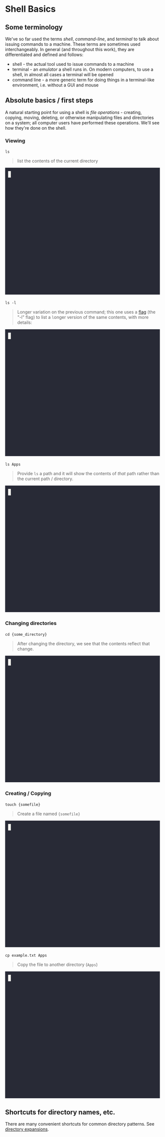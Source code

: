 # Shell Basics

## Some terminology

We've so far used the terms *shell*, *command-line*, and *terminal* to talk about issuing commands to a machine. These terms are sometimes used interchangeably. In general (and throughout this work), they are differentiated and defined and follows:

- shell - the actual tool used to issue commands to a machine
- terminal - an *emulator* a shell runs in. On modern computers, to use a shell, in almost all cases a terminal will be opened
- command line - a more generic term for doing things in a terminal-like environment, i.e. without a GUI and mouse

## Absolute basics / first steps

A natural starting point for using a shell is *file operations* - creating, copying, moving, deleting, or otherwise manipulating files and directories on a system; all computer users have performed these operations. We'll see how they're done on the shell.

### Viewing

`ls`

> list the contents of the current directory

![ls](../assets/ls-basics.gif)

`ls -l`

> Longer variation on the previous command; this one uses a [flag](nolink) (the "-l" flag) to list a `l`onger version of the same contents, with more details:

![ls-l](../assets/ls-l.gif)

`ls Apps`

> Provide `ls` a path and it will show the contents of *that* path rather than the current path / directory.

![lsdir](../assets/ls-dir.gif)

### Changing directories

`cd {some_directory}`

> After changing the directory, we see that the contents reflect that change.

![cd](../assets/cd.gif)

### Creating / Copying

`touch {somefile}`

> Create a file named `{somefile}`

![touch](../assets/touch.gif)

`cp example.txt Apps`

> Copy the file to another directory (`Apps`)

![cp-1](../assets/cp-to-another.gif)

## Shortcuts for directory names, etc.

There are many convenient shortcuts for common directory patterns. See [directory expansions](expansions.md#directory-expansions).